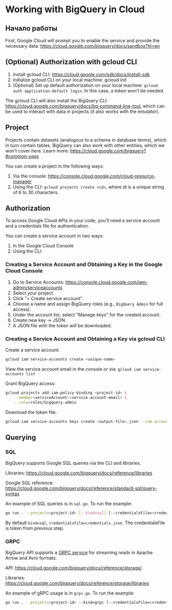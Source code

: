 # Working with BigQuery in Cloud

## Начало работы
First, Google Cloud will prompt you to enable the service and provide the necessary data:
https://cloud.google.com/bigquery/docs/sandbox?hl=en


## (Optional) Authorization with gcloud CLI
1. Install gcloud CLI: https://cloud.google.com/sdk/docs/install-sdk
2. Initialize gcloud CLI on your local machine: gcloud init
3. (Optional) Set up default authorization on your local machine: `gcloud auth application-default login`. In this case, a token won’t be needed.

The gcloud CLI will also install the BigQuery CLI: 
https://cloud.google.com/bigquery/docs/bq-command-line-tool,
which can be used to interact with data in projects (it also works with the emulator).


## Project
Projects contain datasets (analogous to a schema in database terms), which in turn contain tables.
BigQuery can also work with other entities, which we won’t cover here.
Learn more: https://cloud.google.com/bigquery?#common-uses

You can create a project in the following ways:
1. Via the console: https://console.cloud.google.com/cloud-resource-manager
2. Using the CLI: `gcloud projects create <id>`, where id is a unique string of 6 to 30 characters.

## Authorization
To access Google Cloud APIs in your code, you’ll need a service account and a credentials file for authentication.

You can create a service account in two ways:
1. In the Google Cloud Console
2. Using the CLI

### Creating a Service Account and Obtaining a Key in the Google Cloud Console
1. Go to Service Accounts: https://console.cloud.google.com/iam-admin/serviceaccounts
2. Select your project.
3. Click "+ Create service account".
4. Choose a name and assign BigQuery roles (e.g., `BigQuery Admin` for full access).
5. Under the account list, select "Manage keys" for the created account.
6. Create new key → JSON.
7. A JSON file with the token will be downloaded.

### Creating a Service Account and Obtaining a Key via gcloud CLI
Create a service account:
```bash
gcloud iam service-accounts create <unique-name>
```

View the service account email in the console or via: 
`gcloud iam service-accounts list`

Grant BigQuery access:
```bash
gcloud projects add-iam-policy-binding <project-id> \
    --member=serviceAccount:<service-account-email> \
    --role=roles/bigquery.admin
```

Download the token file:
```bash
gcloud iam service-accounts keys create <output-file>.json --iam-account=<service-account-email>
```

## Querying

### SQL 
BigQuery supports Google SQL queries via the CLI and libraries.

Libraries: https://cloud.google.com/bigquery/docs/reference/libraries

Google SQL reference: https://cloud.google.com/bigquery/docs/reference/standard-sql/query-syntax

An example of SQL queries is in `sql.go`. To run the example:
```bash
go run . --project=<project-id> [--kind=sql] [--credentialsFile=<credentials-file>] 
```

By default `kind=sql`, `credentialsFile=credentials.json`.  The credentialsFile is token from previous step. 

### GRPC
BigQuery API supports a [GRPC service](https://cloud.google.com/bigquery/docs/reference/storage/rpc) 
for streaming reads in Apache Arrow and Avro formats.

API: https://cloud.google.com/bigquery/docs/reference/storage/

Libraries: https://cloud.google.com/bigquery/docs/reference/storage/libraries

An example of gRPC usage is in `grpc.go`. To run the example:
```bash
go run . --project=<project-id> --kind=grpc [--credentialsFile=<credentials-file>] 
```
